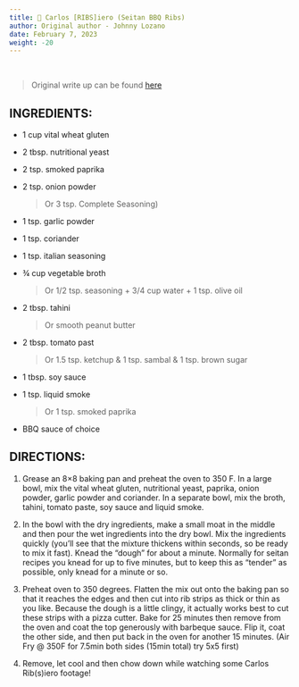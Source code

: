 ```yaml
---
title: 🍲 Carlos [RIBS]iero (Seitan BBQ Ribs)
author: Original author - Johnny Lozano
date: February 7, 2023
weight: -20
---
```


<br />

> Original write up can be found [here](https://theberrics.com/carlos-ribseiro-salad-grinds-bean-plants-72)

## INGREDIENTS:

- 1 cup vital wheat gluten

- 2 tbsp. nutritional yeast

- 2 tsp. smoked paprika

- 2 tsp. onion powder

    > Or 3 tsp. Complete Seasoning)

- 1 tsp. garlic powder

- 1 tsp. coriander

- 1 tsp. italian seasoning

- ¾ cup vegetable broth

    > Or 1/2 tsp. seasoning + 3/4 cup water + 1 tsp. olive oil

- 2 tbsp. tahini

    > Or smooth peanut butter

- 2 tbsp. tomato past 

    > Or 1.5 tsp. ketchup & 1 tsp. sambal & 1 tsp. brown sugar

- 1 tbsp. soy sauce

- 1 tsp. liquid smoke

    > Or 1 tsp. smoked paprika

- BBQ sauce of choice

## DIRECTIONS:

1. Grease an 8×8 baking pan and preheat the oven to 350 F. In a large bowl, mix the vital wheat gluten, nutritional yeast, paprika, onion powder, garlic powder and coriander. In a separate bowl, mix the broth, tahini, tomato paste, soy sauce and liquid smoke.

2. In the bowl with the dry ingredients, make a small moat in the middle and then pour the wet ingredients into the dry bowl. Mix the ingredients quickly (you’ll see that the mixture thickens within seconds, so be ready to mix it fast). Knead the “dough” for about a minute. Normally for seitan recipes you knead for up to five minutes, but to keep this as “tender” as possible, only knead for a minute or so.

3. Preheat oven to 350 degrees. Flatten the mix out onto the baking pan so that it reaches the edges and then cut into rib strips as thick or thin as you like. Because the dough is a little clingy, it actually works best to cut these strips with a pizza cutter. Bake for 25 minutes then remove from the oven and coat the top generously with barbeque sauce. Flip it, coat the other side, and then put back in the oven for another 15 minutes. (Air Fry @ 350F for 7.5min both sides (15min total) try 5x5 first)

4. Remove, let cool and then chow down while watching some Carlos Rib(s)iero footage!
